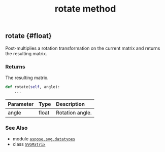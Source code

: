 ﻿---
title: rotate method
second_title: Aspose.SVG for Python via .NET API References
description: 
type: docs
weight: 40
url: /python-net/aspose.svg.datatypes/svgmatrix/rotate/
is_root: false
---

## rotate {#float}

Post-multiplies a rotation transformation on the current matrix and returns the resulting matrix.


### Returns 


The resulting matrix.


```python
def rotate(self, angle):
    ...
```


| Parameter | Type | Description |
| :- | :- | :- |
| angle | float | Rotation angle. |



### See Also
* module [`aspose.svg.datatypes`](../../)
* class [`SVGMatrix`](/svg/python-net/aspose.svg.datatypes/svgmatrix)
